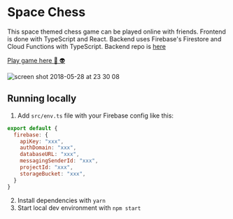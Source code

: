 # Space Chess

This space themed chess game can be played online with friends. Frontend is done with TypeScript and React. Backend uses Firebase's Firestore and Cloud Functions with TypeScript. Backend repo is [here](https://github.com/henrikra/fire-chess-backend)

[Play game here 🚀 👽](https://henrikra.github.io/space-chess)

![screen shot 2018-05-28 at 23 30 08](https://user-images.githubusercontent.com/12229968/40628706-400a3b40-62cf-11e8-9c9a-a192b282dd59.png)

## Running locally
1. Add `src/env.ts` file with your Firebase config like this:
```js
export default {
  firebase: {
    apiKey: "xxx",
    authDomain: "xxx",
    databaseURL: "xxx",
    messagingSenderId: "xxx",
    projectId: "xxx",
    storageBucket: "xxx",
  }
}
```
2. Install dependencies with `yarn`
3. Start local dev environment with `npm start`
